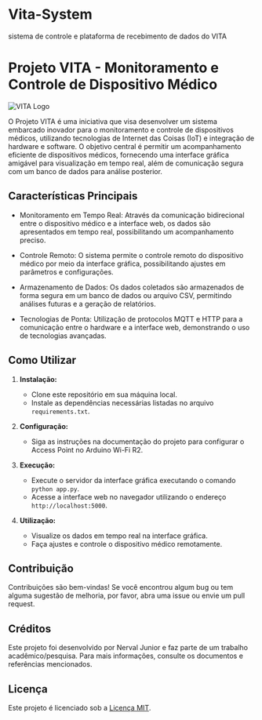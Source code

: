 # Vita-System
sistema de controle e plataforma de recebimento de dados do VITA


# Projeto VITA - Monitoramento e Controle de Dispositivo Médico

![VITA Logo](logo.png)

O Projeto VITA é uma iniciativa que visa desenvolver um sistema embarcado inovador para o monitoramento e controle de dispositivos médicos, utilizando tecnologias de Internet das Coisas (IoT) e integração de hardware e software. O objetivo central é permitir um acompanhamento eficiente de dispositivos médicos, fornecendo uma interface gráfica amigável para visualização em tempo real, além de comunicação segura com um banco de dados para análise posterior.

## Características Principais

- Monitoramento em Tempo Real: Através da comunicação bidirecional entre o dispositivo médico e a interface web, os dados são apresentados em tempo real, possibilitando um acompanhamento preciso.

- Controle Remoto: O sistema permite o controle remoto do dispositivo médico por meio da interface gráfica, possibilitando ajustes em parâmetros e configurações.

- Armazenamento de Dados: Os dados coletados são armazenados de forma segura em um banco de dados ou arquivo CSV, permitindo análises futuras e a geração de relatórios.

- Tecnologias de Ponta: Utilização de protocolos MQTT e HTTP para a comunicação entre o hardware e a interface web, demonstrando o uso de tecnologias avançadas.

## Como Utilizar

1. **Instalação:**
   - Clone este repositório em sua máquina local.
   - Instale as dependências necessárias listadas no arquivo `requirements.txt`.

2. **Configuração:**
   - Siga as instruções na documentação do projeto para configurar o Access Point no Arduino Wi-Fi R2.

3. **Execução:**
   - Execute o servidor da interface gráfica executando o comando `python app.py`.
   - Acesse a interface web no navegador utilizando o endereço `http://localhost:5000`.

4. **Utilização:**
   - Visualize os dados em tempo real na interface gráfica.
   - Faça ajustes e controle o dispositivo médico remotamente.

## Contribuição

Contribuições são bem-vindas! Se você encontrou algum bug ou tem alguma sugestão de melhoria, por favor, abra uma issue ou envie um pull request.

## Créditos

Este projeto foi desenvolvido por Nerval Junior e faz parte de um trabalho acadêmico/pesquisa. Para mais informações, consulte os documentos e referências mencionados.

## Licença

Este projeto é licenciado sob a [Licença MIT](LICENSE).

